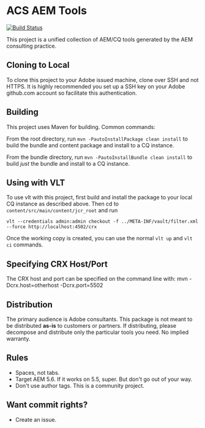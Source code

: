 # ACS AEM Tools

[![Build Status](https://travis-ci.org/Adobe-Consulting-Services/acs-aem-tools.png)](https://travis-ci.org/Adobe-Consulting-Services/acs-aem-tools])

This project is a unified collection of AEM/CQ tools generated by the AEM consulting practice.

## Cloning to Local

To clone this project to your Adobe issued machine, clone over SSH and not HTTPS. It is highly recommended you set up a SSH key on your Adobe github.com account so facilitate this authentication.

## Building

This project uses Maven for building. Common commands:

From the root directory, run ``mvn -PautoInstallPackage clean install`` to build the bundle and content package and install to a CQ instance.

From the bundle directory, run ``mvn -PautoInstallBundle clean install`` to build *just* the bundle and install to a CQ instance.

## Using with VLT

To use vlt with this project, first build and install the package to your local CQ instance as described above. Then cd to `content/src/main/content/jcr_root` and run

    vlt --credentials admin:admin checkout -f ../META-INF/vault/filter.xml --force http://localhost:4502/crx

Once the working copy is created, you can use the normal ``vlt up`` and ``vlt ci`` commands.

## Specifying CRX Host/Port

The CRX host and port can be specified on the command line with:
mvn -Dcrx.host=otherhost -Dcrx.port=5502 <goals>

## Distribution

The primary audience is Adobe consultants. This package is not meant to be distributed **as-is** to customers or partners. If distributing, please decompose and distribute only the particular tools you need. No implied warranty.

## Rules

* Spaces, not tabs.
* Target AEM 5.6. If it works on 5.5, super. But don't go out of your way.
* Don't use author tags. This is a community project.

## Want commit rights?

* Create an issue.
